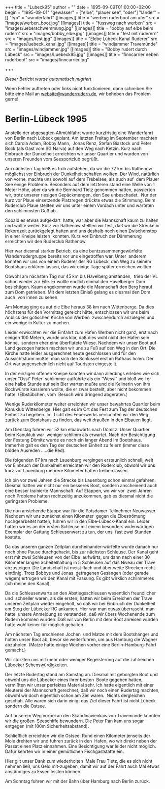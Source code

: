 +++
title = "Lubeck95"
author = ""
date = 1995-09-09T01:00:00+02:00
begin = "1995-09-01"
"gewässer" = ["elbe", "plauer see", "oder"]
"länder" = []
"typ" = "wanderfahrt"
[[images]]
title = "werben ruderboot am ufer"
src = "images/werben_boot.jpg"
[[images]]
title = "fussweg nach werben"
src = "images/ueberschwemmung.jpg"
[[images]]
title = "bobby  auf elbe beim rudern"
src = "images/bobby_elbe.jpg"
[[images]]
title = "fest mit ruderern"
src = "images/fest.jpg"
[[images]]
title = "Elebe Lübeck Kanal Ruderer"
src = "images/luebeck_kanal.jpg"
[[images]]
title = "windjammer Travemünde"
src = "images/windjammer.jpg"
[[images]]
title = "Bobby rudert durch Lübeck"
src = "images/Luebeck95.jpg"
[[images]]
title = "finncarrier neben ruderboot"
src = "images/finncarrier.jpg"

+++


*Dieser Bericht wurde automatisch migriert*

Wenn Fehler auftreten oder links nicht funktionieren, dann schreiben Sie bitte eine Mail an website@wanderrudern.de, wir beheben das Problem gerne!



# Berlin-Lübeck 1995


Anstelle der abgesagten Altmühlfahrt wurde kurzfristig eine Wanderfahrt von Berlin nach Lübeck geplant. Am letzten Freitag im September machten sich Carola Adam, Bobby Mann,  Jonas Renz, Stefan Biastock und Peter Bock (als Gast vom SG Narva) auf den Weg nach Ketzin. Kurz nach Einbruch der Dunkelheit erreichten wir unser Quartier und wurden von unseren Freunden vom Seesportclub begrüßt.

Am nächsten Tag hieß es früh aufstehen, da wir die 72 km bis Rathenow möglichst vor Einbruch der Dunkelheit schaffen wollten. Der Wind, natürlich von vorne, machte uns sowohl auf dem Trebelsee, als auch auf  dem Plauer See einige Probleme. Besonders auf dem letzteren stand eine Welle von 1 Meter Höhe, aber da wir die Bernhard Tietz genommen hatten, passierten wir, trotz unserer riesigen Gepäckmengen, den See unbeschadet.  Nur der kurz vor Plaue einsetzende Platzregen drückte etwas die Stimmung. Beim Ruderclub Plaue stellten wir uns unter einem Vordach unter und warteten den schlimmsten Guß ab.

Sobald es etwas aufgeklart  hatte, war aber die Mannschaft kaum zu halten und wollte weiter. Kurz vor Rathenow stellten wir fest, daß wir die Strecke in Rekordzeit zurückgelegt hatten und uns deshalb noch einen Zwischenstop in einer Kneipe leisten  konnten. Kurz vor Einbruch der Dämmerung erreichten wir den Ruderclub Rathenow.

Hier war diesmal starker Betrieb, da eine buntzusammengewürfelte Wanderrudergruppe bereits vor uns eingetroffen war. Unter  anderem konnten wir uns von einem Ruderer der RG Lübeck, den Weg zu seinem Bootshaus erklären lassen, das wir einige Tage später erreichen wollten.

Obwohl am nächsten Tag nur 45 km bis Havelberg anstanden,  trieb der VL schon wieder zur Eile. Er wollte endlich einmal den Havelberger Dom besichtigen. Kaum angekommen wurde die Mannschaft den Berg herauf zum Dom getrieben. Mit dem letzten Einlaß gelang es diesmal den Dom auch  von innen zu sehen.

Am Montag ging es auf die Elbe heraus 38 km nach Wittenberge. Da dies höchstens für den Vormittag gereicht hätte, entschlossen wir uns beim Anblick der gotischen Kirche von Werben  zwischendurch anzulegen und ein wenige in Kultur zu machen.

Leider erwischten wir die Einfahrt zum Hafen Werben nicht ganz, erst nach einigen 100 Metern, wurde uns klar, daß dies wohl nicht der Hafen sein könne,  sondern eher eine überflutete Wiese. Nachdem wir unser Boot auf Land gezogen hatten machten wir uns zu Fuß auf den Weg in den Ort. Die Kirche hatte leider ausgerechnet heute geschlossen und für den Aussichtsturm mußte  man sich den Schlüssel erst im Rathaus holen. Der Ort war augenscheinlich nicht auf Touristen eingestellt.

In der einzigen offenen Kneipe konnten wir dann allerdings erleben wie sich unser “Ossi” Peter  schlimmer aufführte als ein “Wessi” und bloß weil er eine halbe Stunde auf sein Bier warten mußte und die Kellnerin von ihm Bockwürste kassieren wollte, die er zwar bestellt, aber nicht bekommen hatte. (Elbstübchen, vom  Besuch wird dringend abgeraten.)

Wenige Ruderkilometer weiter erreichten wir unser bewährtes Quartier beim Kanuklub Wittenberge. Hier galt es im Ort das Fest zum Tag der deutschen Einheit zu begehen. Im  Licht des Feuerwerks versuchten wir den Weg zurück zum Bootshaus zu finden, das weit draußen in den Elbauen liegt.

Am Dienstag fuhren wir 52 km elbabwärts nach Dömitz. Unser Quartier beim Kanuklub war  weniger schlimm als erwartet. Nach der Besichtigung der Festung Dömitz wurde es noch ein langer Abend im Bootshaus. Immerhin galt es den Tag der deutschen Einheit zu feiern (immer diese blöden Ausreden .....die Red).

Die folgenden 67 km nach Lauenburg vergingen erstaunlich schnell, weit vor Einbruch der Dunkelheit erreichten wir den Ruderclub, obwohl wir uns kurz vor Lauenburg mehrere Kilometer hatten treiben lassen.

Ich bin vor zwei Jahren die Strecke bis Lauenburg schon einmal gefahren. Diesmal hatten wir nicht nur ein besseres Boot, sondern anscheinend auch eine besser trainierte Mannschaft. Auf Etappen, wo wir vor  zwei Jahren noch Probleme hatten rechtzeitig anzukommen, gab es diesmal nicht die geringsten Probleme.

Die nun anstehende Etappe war für die Potsdamer Teilnehmer Neuwasser. Nachdem wir uns zunächst einen Kilometer  gegen die Elbeströmung hochgearbeitet hatten, fuhren wir in den Elbe-Lübeck-Kanal ein. Leider hatten wir es an der ersten Schleuse mit einem besonders widerwärtigen Exemplar der Gattung Schleusenwart zu tun, der uns  fast zwei Stunden kostete.

Da das unseren ganzen Zeitplan durcheinander-würfelte wurde danach nur noch ohne Pause durchgehackt, bis zur nächsten Schleuse. Der Kanal geht erst mit zwei Schleusen von der Elbe  aufwärts, um dann nach einer 30 Kilometer langen Scheitelhaltung in 5 Schleusen auf das Niveau der Trave abzusteigen. Die Landschaft ist meist flach und über weite Strecken recht eintönig. Trotz Bobbys und Jonas  getragenen Gesängen (oder gerade wegen) ertrugen wir den Kanal mit Fassung. Es gibt wirklich schlimmeres (ich meine den Kanal).

Da die Schleusenwarte an den Abstiegsschleusen wesentlich freundlicher und  schneller waren, als die ersten, hatten wir beim Erreichen der Trave unseren Zeitplan wieder eingeholt, so daß wir bei Einbruch der Dunkelheit am Steg der Lübecker RG ankamen. Hier war man etwas überrascht, man hatte  unsere Anmeldung so verstanden, daß wir übers Wochenende zum Rudern kommen würden. Daß wir von Berlin mit dem Boot anreisen würden hatte wohl keiner für möglich gehalten.

Am nächsten Tag erschienen Jochen  und Matze mit dem Bootshänger und holten unser Boot ab, bevor sie weiterfuhren, um aus Hamburg die Wagner abzuholen. (Matze hatte einige Wochen vorher eine Berlin-Hamburg-Fahrt gemacht.)

Wir stürzten uns mit mehr oder weniger Begeisterung auf die zahlreichen Lübecker Sehenswürdigkeiten.

Der letzte Rudertag stand am Samstag an. Diesmal mit geborgten Boot und obwohl uns die Lübecker eines ihrer besten  Boote gegeben hatten, vermißten wir unser perfektes Material sehr. Ich hatte eigentlich mit einer Meuterei der Mannschaft gerechnet, daß wir noch einen Rudertag machten, obwohl wir doch eigentlich schon am Ziel waren.  Nichts dergleichen geschah. Alle waren sich darin einig: das Ziel dieser Fahrt ist nicht Lübeck sondern die Ostsee.

Auf unserem Weg vorbei an den Skandinavienkais von Travemünde konnten wir die großen  Seeschiffe bewundern. Die Peter Pan kam uns sogar entgegen (mit 100m Sicherheitsabstand).

Schließlich erreichten wir die Ostsee. Rund einen Kilometer jenseits der Mole drehten wir und fuhren zurück in den  Hafen, wo wir direkt neben der Passat einen Platz einnahmen. Eine Besichtigung war leider nicht möglich. Dafür kehrten wir in einer gemütlichen Fischgaststätte ein.

Hier gilt unser Dank zum wiederholten  Male Frau Tietz, die es sich nicht nehmen ließ, uns Geld mit-zugeben, damit wir auf der Fahrt auch Mal etwas anständiges zu Essen leisten können.

Am Sonntag fuhren wir mit der Bahn über Hamburg nach Berlin zurück.